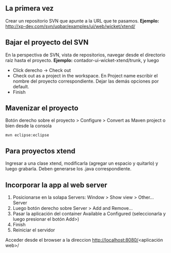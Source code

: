 La primera vez
--------------

Crear un repositorio SVN que apunte a la URL que te pasamos. **Ejemplo:** <http://xp-dev.com/svn/uqbar/examples/ui/web/wicket/xtend/>

Bajar el proyecto del SVN
-------------------------

En la perspectiva de SVN, vista de repositorios, navegar desde el directorio raíz hasta el proyecto. **Ejemplo:** contador-ui-wicket-xtend/trunk, y luego

-   Click derecho -&gt; Check out
-   Check out as a project in the workspace. En Project name escribir el nombre del proyecto correspondiente. Dejar las demás opciones por default.
-   Finish

Mavenizar el proyecto
---------------------

Botón derecho sobre el proyecto &gt; Configure &gt; Convert as Maven project o bien desde la consola

`mvn eclipse:eclipse`

Para proyectos xtend
--------------------

Ingresar a una clase xtend, modificarla (agregar un espacio y quitarlo) y luego grabarla. Deben generarse los .java correspondiente.

Incorporar la app al web server
-------------------------------

1.  Posicionarse en la solapa Servers: Window &gt; Show view &gt; Other... Server
2.  Luego botón derecho sobre Server &gt; Add and Remove...
3.  Pasar la aplicación del container Available a Configured (seleccionarla y luego presionar el botón Add&gt;)
4.  Finish
5.  Reiniciar el servidor

Acceder desde el browser a la direccion <http://localhost:8080/><aplicación web>/
